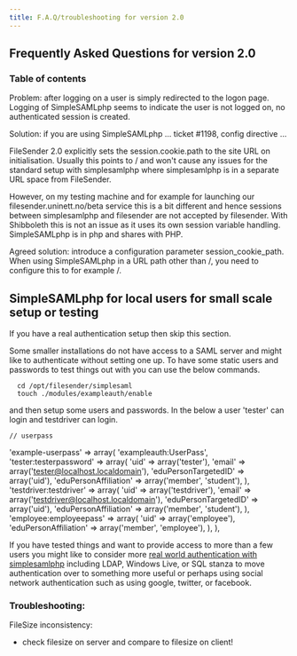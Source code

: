 ```yaml
---
title: F.A.Q/troubleshooting for version 2.0
---
```


## Frequently Asked Questions for version 2.0


### Table of contents


Problem: after logging on a user is simply redirected to the logon page. Logging of SimpleSAMLphp seems to indicate the user is not logged on, no authenticated session is created.

Solution: if you are using SimpleSAMLphp ... ticket #1198, config directive ...

FileSender 2.0 explicitly sets the session.cookie.path to the site URL on initialisation. Usually this points to / and won't cause any
issues for the standard setup with simplesamlphp where simplesamlphp is in a separate URL space from
FileSender.

However, on my testing machine and for example for launching our filesender.uninett.no/beta service this
is a bit different and hence sessions between simplesamlphp and filesender are not accepted by filesender.
With Shibboleth this is not an issue as it uses its own session variable handling. SimpleSAMLphp is in php and shares with PHP.

Agreed solution: introduce a configuration parameter session_cookie_path. When using SimpleSAMLphp in a URL path other than /, you need to configure this to for example /.

## SimpleSAMLphp for local users for small scale setup or testing

If you have a real authentication setup then skip this section.

Some smaller installations do not have access to a SAML server and
might like to authenticate without setting one up. To have some static
users and passwords to test things out with you can use the below commands.

      cd /opt/filesender/simplesaml
      touch ./modules/exampleauth/enable

and then setup some users and passwords. In the below a user 'tester' can login
and testdriver can login.

    // userpass	
   'example-userpass' => array(
                   	'exampleauth:UserPass',
        	'tester:testerpassword' => array(
        		'uid' => array('tester'),
                		'email' => array('tester@localhost.localdomain'),
                                'eduPersonTargetedID' => array('uid'),
                		'eduPersonAffiliation' => array('member', 'student'),
                	),
        	'testdriver:testdriver' => array(
        		'uid' => array('testdriver'),
                		'email' => array('testdriver@localhost.localdomain'),
                                'eduPersonTargetedID' => array('uid'),
                		'eduPersonAffiliation' => array('member', 'student'),
                	),
        	'employee:employeepass' => array(
        		'uid' => array('employee'),
                		'eduPersonAffiliation' => array('member', 'employee'),
                	),
        ),

If you have tested things and want to provide access to more than a
few users you might like to consider more [real world authentication with simplesamlphp](https://simplesamlphp.org/samlidp)
including LDAP, Windows Live, or SQL
stanza to move authentication over to something more useful or perhaps
using social network authentication such as using google, twitter, or
facebook.



### Troubleshooting:

FileSize inconsistency:
- check filesize on server and compare to filesize on client!
